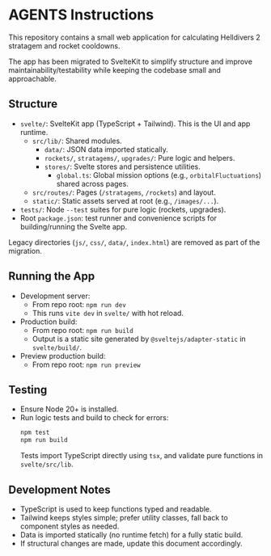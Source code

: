 # AGENTS Instructions

This repository contains a small web application for calculating Helldivers 2 stratagem and rocket cooldowns.

The app has been migrated to SvelteKit to simplify structure and improve maintainability/testability while keeping the codebase small and approachable.

## Structure
- `svelte/`: SvelteKit app (TypeScript + Tailwind). This is the UI and app runtime.
  - `src/lib/`: Shared modules.
    - `data/`: JSON data imported statically.
    - `rockets/`, `stratagems/`, `upgrades/`: Pure logic and helpers.
    - `stores/`: Svelte stores and persistence utilities.
      - `global.ts`: Global mission options (e.g., `orbitalFluctuations`) shared across pages.
  - `src/routes/`: Pages (`/stratagems`, `/rockets`) and layout.
  - `static/`: Static assets served at root (e.g., `/images/...`).
- `tests/`: Node `--test` suites for pure logic (rockets, upgrades).
- Root `package.json`: test runner and convenience scripts for building/running the Svelte app.

Legacy directories (`js/`, `css/`, `data/`, `index.html`) are removed as part of the migration.

## Running the App
- Development server:
  - From repo root: `npm run dev`
  - This runs `vite dev` in `svelte/` with hot reload.
- Production build:
  - From repo root: `npm run build`
  - Output is a static site generated by `@sveltejs/adapter-static` in `svelte/build/`.
- Preview production build:
  - From repo root: `npm run preview`

## Testing
- Ensure Node 20+ is installed.
- Run logic tests and build to check for errors:
  ```bash
  npm test
  npm run build
  ```
  Tests import TypeScript directly using `tsx`, and validate pure functions in `svelte/src/lib`.

## Development Notes
- TypeScript is used to keep functions typed and readable.
- Tailwind keeps styles simple; prefer utility classes, fall back to component styles as needed.
- Data is imported statically (no runtime fetch) for a fully static build.
- If structural changes are made, update this document accordingly.
